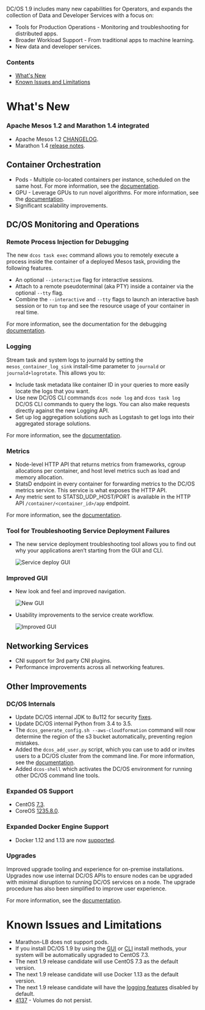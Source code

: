 DC/OS 1.9 includes many new capabilities for Operators, and expands the collection of Data and Developer Services with a focus on:

- Tools for Production Operations - Monitoring and troubleshooting for distributed apps.
- Broader Workload Support - From traditional apps to machine learning.
- New data and developer services. <!-- NEED A LINK -->

### Contents
- [What's New](#whats-new)
- [Known Issues and Limitations](#known-issues)

# <a name="whats-new"></a>What's New

### Apache Mesos 1.2 and Marathon 1.4 integrated

- Apache Mesos 1.2 [CHANGELOG](https://github.com/apache/mesos/blob/1.2.x/CHANGELOG).
- Marathon 1.4 [release notes](https://github.com/mesosphere/marathon/releases).

## Container Orchestration

- Pods - Multiple co-located containers per instance, scheduled on the same host. For more information, see the [documentation](/docs/1.9/managing-services/pods/).
- GPU - Leverage GPUs to run novel algorithms. For more information, see the [documentation](/docs/1.9/managing-services/gpu/).
- Significant scalability improvements.

## DC/OS Monitoring and Operations

### Remote Process Injection for Debugging

The new `dcos task exec` command allows you to remotely execute a process inside the container of a deployed Mesos task, providing the following features.
- An optional `--interactive` flag for interactive sessions.
- Attach to a remote pseudoterminal (aka PTY) inside a container via the optional `--tty` flag.
- Combine the `--interactive` and `--tty` flags to launch an interactive bash session or to run `top` and see the resource usage of your container in real time.

For more information, see the documentation for the debugging [documentation](/docs/1.9/monitoring/debugging/).

### Logging

Stream task and system logs to journald by setting the `mesos_container_log_sink` install-time parameter to `journald` or `journald+logrotate`. This allows you to:
- Include task metadata like container ID in your queries to more easily locate the logs that you want.
- Use new DC/OS CLI commands `dcos node log` and `dcos task log` DC/OS CLI commands to query the logs. You can also make requests directly against the new Logging API.
- Set up log aggregation solutions such as Logstash to get logs into their aggregated storage solutions.

For more information, see the [documentation](/docs/1.9/monitoring/logging/).

### Metrics

- Node-level HTTP API that returns metrics from frameworks, cgroup allocations per container, and host level metrics such as load and memory allocation.
- StatsD endpoint in every container for forwarding metrics to the DC/OS metrics service. This service is what exposes the HTTP API.
- Any metric sent to STATSD_UDP_HOST/PORT is available in the HTTP API `/container/<container_id>/app` endpoint.

For more information, see the [documentation](/docs/1.9/metrics/).

### Tool for Troubleshooting Service Deployment Failures

- The new service deployment troubleshooting tool allows you to find out why your applications aren’t starting from the GUI and CLI.

  ![Service deploy GUI](/assets/images/releases/dcos-offers.png)

### Improved GUI

- New look and feel and improved navigation.

  ![New GUI](/assets/images/releases/dcos-dash.png)

- Usability improvements to the service create workflow.

  ![Improved GUI](/assets/images/releases/dcos-create.png)

## Networking Services

- CNI support for 3rd party CNI plugins.
- Performance improvements across all networking features.

## Other Improvements

### DC/OS Internals

- Update DC/OS internal JDK to 8u112 for security [fixes](http://www.oracle.com/technetwork/java/javase/2col/8u112-bugfixes-3124974.html).
- Update DC/OS internal Python from 3.4 to 3.5.
- The `dcos_generate_config.sh --aws-cloudformation` command will now determine the region of the s3 bucket automatically, preventing region mistakes.
- Added the `dcos_add_user.py` script, which you can use to add or invites users to a DC/OS cluster from the command line. For more information, see the [documentation](/docs/1.9/id-and-access-mgt/add-user-script/). <!-- OSS only -->
- Added `dcos-shell` which activates the DC/OS environment for running other DC/OS command line tools.

### Expanded OS Support

- CentOS [7.3](https://access.redhat.com/documentation/en-US/Red_Hat_Enterprise_Linux/7/html/7.3_Release_Notes/index.html).
- CoreOS [1235.8.0](https://coreos.com/releases/#1235.8.0).

### Expanded Docker Engine Support

- Docker 1.12 and 1.13 are now [supported](/docs/1.9/installing/custom/system-requirements/).

### Upgrades

Improved upgrade tooling and experience for on-premise installations. Upgrades now use internal DC/OS APIs to ensure nodes can be upgraded with minimal disruption to running DC/OS services on a node. The upgrade procedure has also been simplified to improve user experience.

For more information, see the [documentation](/docs/1.9/upgrading/).

# <a name="known-issues"></a>Known Issues and Limitations

- Marathon-LB does not support pods.
- If you install DC/OS 1.9 by using the [GUI](/docs/1.9/installing/custom/gui/) or [CLI](/docs/1.9/installing/custom/cli/) install methods, your system will be automatically upgraded to CentOS 7.3.
- The next 1.9 release candidate will use CentOS 7.3 as the default version.
- The next 1.9 release candidate will use Docker 1.13 as the default version.
- The next 1.9 release candidate will have the [logging features](/docs/1.9/monitoring/logging/) disabled by default.
- [4137](https://github.com/mesosphere/marathon/issues/4137) - Volumes do not persist.
